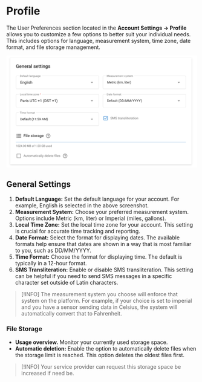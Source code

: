 # Profile

The User Preferences section located in the **Account Settings → Profile** allows you to customize a few options to better suit your individual needs. This includes options for language, measurement system, time zone, date format, and file storage management.

![image-20240718-180427.png](../attachments/image-20240718-180427.png)

## General Settings

1. **Default Language:** Set the default language for your account. For example, English is selected in the above screenshot.
2. **Measurement System:** Choose your preferred measurement system. Options include Metric (km, liter) or Imperial (miles, gallons).
3. **Local Time Zone:** Set the local time zone for your account. This setting is crucial for accurate time tracking and reporting.
4. **Date Format:** Select the format for displaying dates. The available formats help ensure that dates are shown in a way that is most familiar to you, such as DD/MM/YYYY.
5. **Time Format:** Choose the format for displaying time. The default is typically in a 12-hour format.
6. **SMS Transliteration:** Enable or disable SMS transliteration. This setting can be helpful if you need to send SMS messages in a specific character set outside of Latin characters.

> \[!INFO] The measurement system you choose will enforce that system on the platform. For example, if your choice is set to imperial and you have a sensor sending data in Celsius, the system will automatically convert that to Fahrenheit.

### File Storage

* **Usage overview.** Monitor your currently used storage space.
* **Automatic deletion:** Enable the option to automatically delete files when the storage limit is reached. This option deletes the oldest files first.

> \[!INFO] Your service provider can request this storage space be increased if need be.
